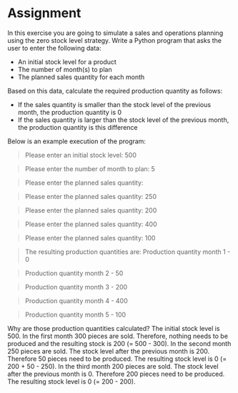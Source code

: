 # Assignment

In this exercise you are going to simulate a sales and operations planning using the zero stock level strategy. Write a Python program that asks the user to enter the following data:

- An initial stock level for a product
- The number of month(s) to plan
- The planned sales quantity for each month

Based on this data, calculate the required production quantity as follows:

- If the sales quantity is smaller than the stock level of the previous month, the production quantity is 0
- If the sales quantity is larger than the stock level of the previous month, the production quantity is this difference

Below is an example execution of the program:
> Please enter an initial stock level: 500

> Please enter the number of month to plan: 5


> Please enter the planned sales quantity: 


> Please enter the planned sales quantity: 250


> Please enter the planned sales quantity: 200


> Please enter the planned sales quantity: 400


> Please enter the planned sales quantity: 100

> The resulting production quantities are:
> Production quantity month 1 - 0


> Production quantity month 2 - 50


> Production quantity month 3 - 200


> Production quantity month 4 - 400


> Production quantity month 5 - 100


Why are those production quantities calculated? The initial stock level is 500. In the first month 300 pieces are sold. Therefore, nothing needs to be produced and the resulting stock is 200 (= 500 - 300). In the second month 250 pieces are sold. The stock level after the previous month is 200. Therefore 50 pieces need to be produced. The resulting stock level is 0 (= 200 + 50 - 250). In the third month 200 pieces are sold. The stock level after the previous month is 0. Therefore 200 pieces need to be produced. The resulting stock level is 0 (= 200 - 200).
